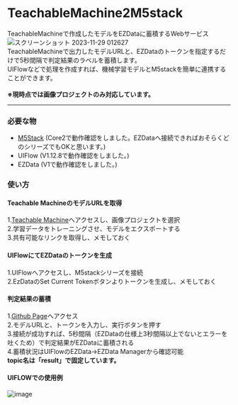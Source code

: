 # TeachableMachine2M5stack
TeachableMachineで作成したモデルをEZDataに蓄積するWebサービス
![スクリーンショット 2023-11-29 012627](https://github.com/y-fujimoto1009/TeachableMachine2M5stack/assets/63994394/1ee96028-ff96-4afd-8252-29c55b7c80eb)<br>
TeachableMachineで出力したモデルURLと、EZDataのトークンを指定するだけで5秒間隔で判定結果のラベルを蓄積します。<br>
UIFlowなどで処理を作成すれば、機械学習モデルとM5stackを簡単に連携することができます。<br>
<br>
**※現時点では画像プロジェクトのみ対応しています。**

---

### 必要な物 ###
* [M5Stack](http://www.m5stack.com/ "Title") (Core2で動作確認をしました。EZDataへ接続できればおそらくどのシリーズでもOKと思います。)<br>
* UIFlow  (V1.12.8で動作確認をしました。)<br>
* EZData  (V1で動作確認をしました。)<br>

### 使い方 ###
#### Teachable MachineのモデルURLを取得 ####
1.[Teachable Machine](https://teachablemachine.withgoogle.com/ "Title")へアクセスし、画像プロジェクトを選択<br>
2.学習データをトレーニングさせ、モデルをエクスポートする<br>
3.共有可能なリンクを取得し、メモしておく<br>

#### UIFlowにてEZDataのトークンを生成 ####
1.UIFlowへアクセスし、M5stackシリーズを接続<br>
2.EzDataのSet Current Tokenボタンよりトークンを生成し、メモしておく<br>

#### 判定結果の蓄積 ####
1.[Github Page](https://y-fujimoto1009.github.io/TeachableMachine2M5stack/ "Title")へアクセス<br>
2.モデルURLと、トークンを入力し、実行ボタンを押す<br>
3.接続が成功すれば、5秒間隔（EZDataの仕様上3秒間隔以上でないとエラーを吐くため）で判定結果がEZDataに蓄積される<br>
4.蓄積状況はUIFlowのEZData→EZData Managerから確認可能<br>
**topic名は「result」で固定しています。**

#### UIFLOWでの使用例 ####
![image](https://github.com/y-fujimoto1009/TeachableMachine2M5stack/assets/63994394/51cf5801-eb61-4c8c-9f06-8b286edfa9bc)
